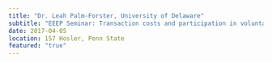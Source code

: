 ```yaml
---
title: "Dr. Leah Palm-Forster, University of Delaware"
subtitle: "EEEP Seminar: Transaction costs and participation in voluntary agri-environmental programs"
date: 2017-04-05
location: 157 Hosler, Penn State
featured: "true"
---
```


